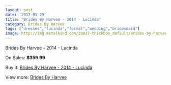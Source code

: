 ```yaml
---
layout: post
date: '2017-01-29'
title: "Brides By Harvee - 2014 - Lucinda"
category: Brides By Harvee
tags: ["dresses","lucinda","formal","wedding","bridesmaid"]
image: http://img.metalkind.com/29817-thickbox_default/brides-by-harvee-2014-lucinda.jpg
---
```

Brides By Harvee - 2014 - Lucinda

On Sales: **$359.99**
<a href="https://www.metalkind.com/en/brides-by-harvee/10724-brides-by-harvee-2014-lucinda.html"><amp-img layout="responsive" width="600" height="600" src="//img.metalkind.com/29817-thickbox_default/brides-by-harvee-2014-lucinda.jpg" alt="Brides By Harvee - 2014 - Lucinda 0" /></a>
<a href="https://www.metalkind.com/en/brides-by-harvee/10724-brides-by-harvee-2014-lucinda.html"><amp-img layout="responsive" width="600" height="600" src="//img.metalkind.com/29818-thickbox_default/brides-by-harvee-2014-lucinda.jpg" alt="Brides By Harvee - 2014 - Lucinda 1" /></a>

Buy it: [Brides By Harvee - 2014 - Lucinda](https://www.metalkind.com/en/brides-by-harvee/10724-brides-by-harvee-2014-lucinda.html "Brides By Harvee - 2014 - Lucinda")

View more: [Brides By Harvee](https://www.metalkind.com/en/126-brides-by-harvee "Brides By Harvee")